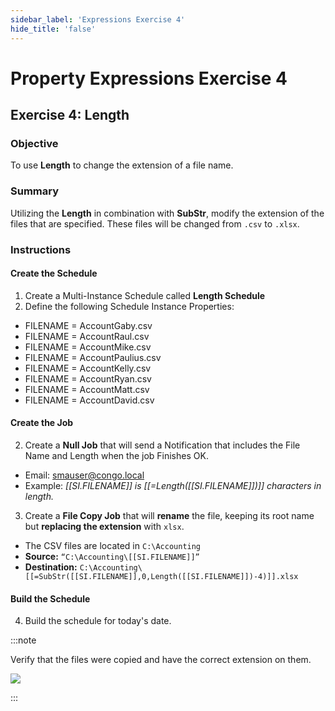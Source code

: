 ```yaml
---
sidebar_label: 'Expressions Exercise 4'
hide_title: 'false'
---
```


<head>
  <meta name="robots" content="noindex, nofollow" />
</head>

# Property Expressions Exercise 4
 
## Exercise 4: Length
 
### Objective

To use **Length** to change the extension of a file name.
 
### Summary

Utilizing the **Length** in combination with **SubStr**, modify the extension of the files that are specified. These files will be changed from ```.csv``` to ```.xlsx```.

### Instructions

#### Create the Schedule

1. Create a Multi-Instance Schedule called **Length Schedule**
2. Define the following Schedule Instance Properties:
* FILENAME = AccountGaby.csv
* FILENAME = AccountRaul.csv
* FILENAME = AccountMike.csv
* FILENAME = AccountPaulius.csv
* FILENAME = AccountKelly.csv
* FILENAME = AccountRyan.csv
* FILENAME = AccountMatt.csv
* FILENAME = AccountDavid.csv

#### Create the Job

2. Create a **Null Job** that will send a Notification that includes the File Name and Length when the job Finishes OK.
* Email: smauser@congo.local
* Example: _[[SI.FILENAME]] is [[=Length([[SI.FILENAME]])]] characters in length._ 
3. Create a **File Copy Job** that will **rename** the file, keeping its root name but **replacing the extension** with ```xlsx```.
* The CSV files are located in ```C:\Accounting```
* **Source:** ```“C:\Accounting\[[SI.FILENAME]]”```
* **Destination:** ```C:\Accounting\[[=SubStr([[SI.FILENAME]],0,Length([[SI.FILENAME]])-4)]].xlsx```

#### Build the Schedule

4. Build the schedule for today's date.

:::note

Verify that the files were copied and have the correct extension on them.

![](../static/imgadvanced/ExpressEx4Solution.png)

:::